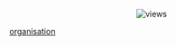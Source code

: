 <p align="center">                   
  <img src="https://count.getloli.com/get/@Nxyi?theme=rule34" alt="views" /><br>
</p>

[organisation](https://github.com/orgs/Dark-Developments/repositories)
